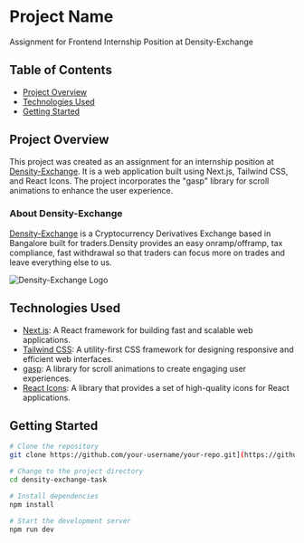 # Project Name

Assignment for Frontend Internship Position at Density-Exchange

## Table of Contents

- [Project Overview](#project-overview)
- [Technologies Used](#technologies-used)
- [Getting Started](#getting-started)


## Project Overview

This project was created as an assignment for an internship position at [Density-Exchange](https://density.exchange/). It is a web application built using Next.js, Tailwind CSS, and React Icons. The project incorporates the "gasp" library for scroll animations to enhance the user experience.

### About Density-Exchange

[Density-Exchange](https://density.exchange/)  is a Cryptocurrency Derivatives Exchange based in Bangalore built for traders.Density provides an easy onramp/offramp, tax compliance, fast withdrawal so that traders can focus more on trades and leave everything else to us.

![Density-Exchange Logo](https://media.licdn.com/dms/image/D560BAQFjbOzcFzFO1A/company-logo_200_200/0/1667044141844?e=2147483647&v=beta&t=OUgczjpjEB8e1GGvshq8geb5cWalSDs9A4J_T-vUvoI)


## Technologies Used

- [Next.js](https://nextjs.org/): A React framework for building fast and scalable web applications.
- [Tailwind CSS](https://tailwindcss.com/): A utility-first CSS framework for designing responsive and efficient web interfaces.
- [gasp](https://github.com/oliviertassinari/gasp): A library for scroll animations to create engaging user experiences.
- [React Icons](https://react-icons.github.io/react-icons/): A library that provides a set of high-quality icons for React applications.

## Getting Started


```bash
# Clone the repository
git clone https://github.com/your-username/your-repo.git](https://github.com/dawoodtrumboo/density-exchange-task.git

# Change to the project directory
cd density-exchange-task

# Install dependencies
npm install

# Start the development server
npm run dev
